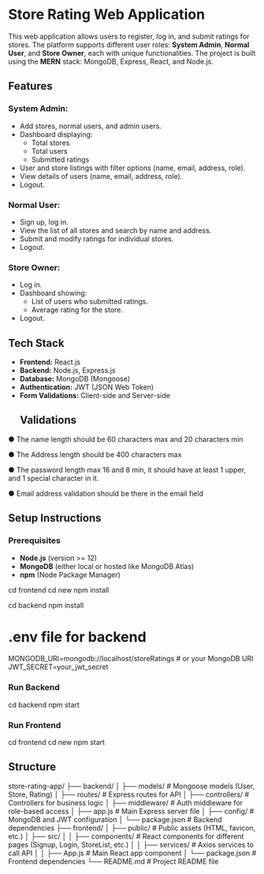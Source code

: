 # Store Rating Web Application

This web application allows users to register, log in, and submit ratings for stores. The platform supports different user roles: **System Admin**, **Normal User**, and **Store Owner**, each with unique functionalities. The project is built using the **MERN** stack: MongoDB, Express, React, and Node.js.


## Features

### System Admin:
- Add stores, normal users, and admin users.
- Dashboard displaying:
  - Total stores
  - Total users
  - Submitted ratings
- User and store listings with filter options (name, email, address, role).
- View details of users (name, email, address, role).
- Logout.

### Normal User:
- Sign up, log in.
- View the list of all stores and search by name and address.
- Submit and modify ratings for individual stores.
- Logout.

### Store Owner:
- Log in.
- Dashboard showing:
  - List of users who submitted ratings.
  - Average rating for the store.
- Logout.

## Tech Stack

- **Frontend:** React.js
- **Backend:** Node.js, Express.js
- **Database:** MongoDB (Mongoose)
- **Authentication:** JWT (JSON Web Token)
- **Form Validations:** Client-side and Server-side
  ## Validations
  
 ● The name length should be 60 characters max and 20 characters min

 ● The Address length should be 400 characters max
 
 ● The password length max 16 and 8 min, it should have at least 1 
upper, and 1 special character in it.

 ● Email address validation should be there in the email field

## Setup Instructions

### Prerequisites

- **Node.js** (version >= 12)
- **MongoDB** (either local or hosted like MongoDB Atlas)
- **npm** (Node Package Manager)

cd frontend
cd new
npm install

cd backend
npm install

# .env file for backend
MONGODB_URI=mongodb://localhost/storeRatings  # or your MongoDB URI
JWT_SECRET=your_jwt_secret

### Run Backend 
cd backend
npm start

### Run Frontend
cd frontend
cd new
npm start

## Structure
store-rating-app/
├── backend/
│   ├── models/         # Mongoose models (User, Store, Rating)
│   ├── routes/         # Express routes for API
│   ├── controllers/    # Controllers for business logic
│   ├── middleware/     # Auth middleware for role-based access
│   ├── app.js          # Main Express server file
│   ├── config/         # MongoDB and JWT configuration
│   └── package.json    # Backend dependencies
├── frontend/
│   ├── public/         # Public assets (HTML, favicon, etc.)
│   ├── src/
│   │   ├── components/  # React components for different pages (Signup, Login, StoreList, etc.)
│   │   ├── services/    # Axios services to call API
│   │   ├── App.js       # Main React app component
│   └── package.json    # Frontend dependencies
└── README.md           # Project README file

